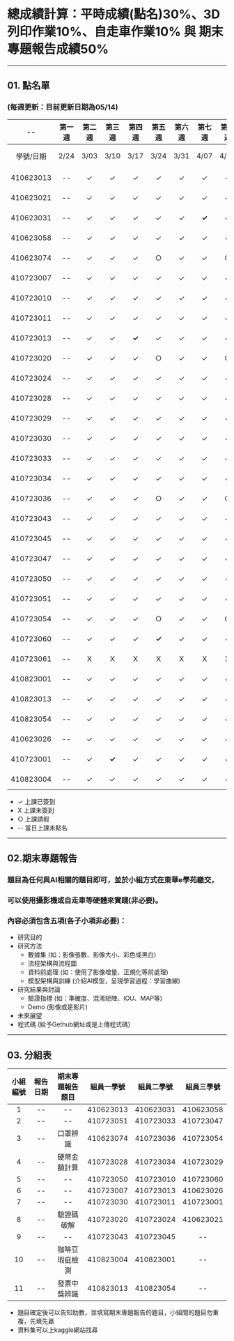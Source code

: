 # 總成績計算：平時成績(點名)30%、3D列印作業10%、自走車作業10% 與 期末專題報告成績50%
-----
## 01. 點名單
### (每週更新：目前更新日期為**05/14**)

| -- | 第一週 | 第二週 | 第三週 | 第四週 | 第五週 | 第六週 | 第七週 | 第八週 | 第九週 | 第十週 | 第十一週 | 第十二週 | 第十三週 | 第十四週 | 第十五週 | 第十六週 | 第十七週 | -- | 
| :----: | :----: | :----: | :----: | :----: | :----: | :----: | :----: | :----: | :----: | :----: | :----: | :----: | :----: | :----: | :----: | :----: | :----: | :----: | 
| 學號/日期 | 2/24 | 3/03 | 3/10 | 3/17 | 3/24 | 3/31 | 4/07 | 4/14 | 4/21 | 4/28 | 5/05 | 5/12 | 5/19 | 5/26 | 6/02 | 6/09 | 6/16	| 總計 | 
| 410623013	| --	| ✓	| ✓ | ✓ | ✓ | ✓ | ✓ | ✓ | ✓ | ✓ | ✓ | ✓ | -- | -- | -- | -- | -- | -- |														
| 410623021	| --	| ✓	| ✓ | ✓ | ✓ | ✓ | ✓ | ✓ | ✓ | ✓ | ✓ | ✓ | -- | -- | -- | -- | -- | -- |															
| 410623031	| --	| ✓	| ✓ | ✓ | ✓ | ✓ | **✓** | ✓ | ✓ | ✓ | ✓ | X | -- | -- | -- | -- | -- | -- |	
| 410623058	| --	| ✓	| ✓ | ✓ | ✓ | ✓ | ✓ | ✓ | ✓ | ✓ | ✓ | ✓ | -- | -- | -- | -- | -- | -- |	
| 410623074	| --	| ✓	| ✓ | ✓ | ○ | ✓ | ✓ | ○ | ✓ | ✓ | ✓ | ✓ | -- | -- | -- | -- | -- | -- |	
| 410723007	| --	| ✓	| ✓ | ✓ | ✓ | ✓ | ✓ | ✓ | ✓ | ✓ | ✓ | ✓ | -- | -- | -- | -- | -- | -- |	
| 410723010	| --	| ✓	| ✓ | ✓ | ✓ | ✓ | ✓ | ✓ | ✓ | ✓ | ✓ | ✓ | -- | -- | -- | -- | -- | -- |	
| 410723011	| --	| ✓	| ✓ | ✓ | ✓ | ✓ | ✓ | ✓ | ✓ | ✓ | ✓ | ✓ | -- | -- | -- | -- | -- | -- |	
| 410723013	| --	| ✓	| ✓ | **✓** | ✓ | ✓ | ✓ | ✓ | ✓ | ✓ | ✓ | ✓ | -- | -- | -- | -- | -- | -- |	
| 410723020	| --	| ✓	| ✓ | ✓ | ○ | ✓ | ✓ | ○ | ✓ | ✓ | ✓ | X | -- | -- | -- | -- | -- | -- |	
| 410723024	| --	| ✓	| ✓ | ✓ | ✓ | ✓ | ✓ | ✓ | ✓ | ✓ | X | ✓ | -- | -- | -- | -- | -- | -- |	
| 410723028	| --	| ✓	| ✓ | ✓ | ✓ | ✓ | ✓ | ✓ | ✓ | ✓ | ✓ | ✓ | -- | -- | -- | -- | -- | -- |	
| 410723029	| --	| ✓	| ✓ | ✓ | ✓ | ✓ | ✓ | ✓ | ✓ | ✓ | ✓ | ✓ | -- | -- | -- | -- | -- | -- |	
| 410723030	| --	| ✓	| ✓ | ✓ | ✓ | ✓ | ✓ | ✓ | ✓ | ✓ | ✓ | ✓ | -- | -- | -- | -- | -- | -- |	
| 410723033	| --	| ✓	| ✓ | ✓ | ✓ | ✓ | ✓ | ✓ | ✓ | ✓ | ✓ | ✓ | -- | -- | -- | -- | -- | -- |	
| 410723034	| --	| ✓	| ✓ | ✓ | ✓ | ✓ | ✓ | ✓ | ✓ | ✓ | ✓ | ✓ | -- | -- | -- | -- | -- | -- |	
| 410723036	| --	| ✓	| ✓ | ✓ | ○ | ✓ | ✓ | ○ | ✓ | ✓ | ✓ | ✓ | -- | -- | -- | -- | -- | -- |	
| 410723043	| --	| ✓	| ✓ | ✓ | ✓ | ✓ | ✓ | ✓ | ✓ | ✓ | ✓ | ✓ | -- | -- | -- | -- | -- | -- |	
| 410723045	| --	| ✓	| ✓ | ✓ | ✓ | ✓ | ✓ | ✓ | ✓ | ✓ | ✓ | ✓ | -- | -- | -- | -- | -- | -- |	
| 410723047	| --	| ✓	| ✓ | ✓ | ✓ | ✓ | ✓ | ✓ | ✓ | ✓ | ✓ | ✓ | -- | -- | -- | -- | -- | -- |	
| 410723050	| --	| ✓	| ✓ | ✓ | ✓ | ✓ | ✓ | ✓ | ✓ | ✓ | ✓ | ✓ | -- | -- | -- | -- | -- | -- |	
| 410723051	| --	| ✓	| ✓ | ✓ | ✓ | ✓ | ✓ | ✓ | ✓ | ✓ | ✓ | ✓ | -- | -- | -- | -- | -- | -- |	
| 410723054	| --	| ✓	| ✓ | ✓ | ○ | ✓ | ✓ | ○ | ✓ | ✓ | ✓ | ✓ | -- | -- | -- | -- | -- | -- |	
| 410723060	| --	| ✓	| ✓ | ✓ | **✓** | ✓ | ✓ | ✓ | ✓ | ✓ | ✓ | ✓ | -- | -- | -- | -- | -- | -- |	
| 410723061	| --	| X	| X | X | X | X | X | X | X | X | X | X | -- | -- | -- | -- | -- | -- |	
| 410823001	| --	| ✓	| ✓ | ✓ | ✓ | ✓ | ✓ | ✓ | ✓ | ✓ | ✓ | ✓ | -- | -- | -- | -- | -- | -- |															
| 410823013	| --	| ✓	| ✓ | ✓ | ✓ | ✓ | ✓ | ✓ | ✓ | ✓ | ✓ | ✓ | -- | -- | -- | -- | -- | -- |															
| 410823054	| --	| ✓	| ✓ | ✓ | ✓ | ✓ | ✓ | ✓ | ✓ | ✓ | ✓ | ✓ | -- | -- | -- | -- | -- | -- |															
| 410623026	| --	| ✓	| ✓ | ✓ | ✓ | ✓ | ✓ | ✓ | ✓ | ✓ | ✓ | ✓ | -- | -- | -- | -- | -- | -- |															
| 410723001	| --	| ✓	| **✓** | ✓ | ✓ | ✓ | ✓ | ✓ | ✓ | ✓ | ✓ | ✓ | -- | -- | -- | -- | -- | -- |															
| 410823004	| --	| ✓	| ✓ | ✓ | ✓ | ✓ | ✓ | ✓ | ✓ | ✓ | ✓ | ✓ | -- | -- | -- | -- | -- | -- |	

* ✓ 上課已簽到
* X 上課未簽到
* ○ 上課請假
* -- 當日上課未點名
-----

## 02.期末專題報告
### 題目為任何與AI相關的題目即可，並於小組方式在東華e學苑繳交，
### 可以使用攝影機或自走車等硬體來實踐(非必要)。
### 內容必須包含五項(各子小項非必要)：
* 研究目的
* 研究方法
  - 數據集 (如：影像張數、影像大小、彩色或黑白)
  - 流程架構與流程圖
  - 資料前處理 (如：使用了影像增量、正規化等前處理)
  - 模型架構與訓練 (介紹AI模型，呈現學習過程：學習曲線)
* 研究結果與討論
  - 驗證指標 (如：準確度、混淆矩陣、IOU、MAP等)
  - Demo (影像或是影片)
* 未來展望
* 程式碼 (給予Gethub網址或是上傳程式碼)

-----

## 03. 分組表
| 小組編號 | 報告日期 | 期末專題報告題目 | 組員一學號 | 組員二學號 | 組員三學號 | 
| :----: | :----: | :----: | :----: | :----: | :----: | 
| 1 | -- | -- | 410623013 | 410623031 | 410623058 |
| 2 | -- | -- | 410723051 | 410723033 | 410723047 |
| 3 | -- | 口罩辨識 | 410623074 | 410723036 | 410723054 |
| 4 | -- | 硬幣金額計算 | 410723028 | 410723034 | 410723029 |
| 5 | -- | -- | 410723050 | 410723010 | 410723060 |
| 6 | -- | -- | 410723007 | 410723013 | 410623026 |
| 7 | -- | -- | 410723030 | 410723011 | 410723001 |
| 8 | -- | 驗證碼破解 | 410723020 | 410723024 | 410623021 |
| 9 | -- | -- | 410723043 | 410723045 | -- |
| 10 | -- | 咖啡豆瑕疵檢測 | 410823004 | 410823001 | -- |
| 11 | -- | 發票中獎辨識 | 410823013 | 410823054 | -- |

* 題目確定後可以告知助教，並填寫期末專題報告的題目，小組間的題目勿重複，先填先贏
* 資料集可以上kaggle網站找尋
